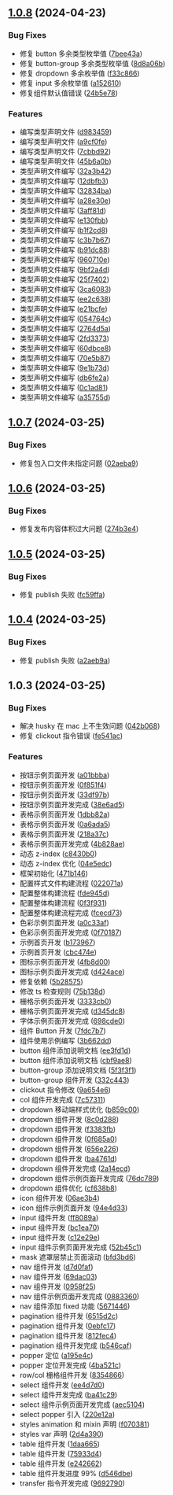 ## [1.0.8](https://github.com/self-denial-cy/self-ui/compare/v1.0.7...v1.0.8) (2024-04-23)


### Bug Fixes

* 修复 button 多余类型枚举值 ([7bee43a](https://github.com/self-denial-cy/self-ui/commit/7bee43a7ab21f89c668577e2fd164429e64fd0ce))
* 修复 button-group 多余类型枚举值 ([8d8a06b](https://github.com/self-denial-cy/self-ui/commit/8d8a06b3d2a8a13fee122e46dd1efdf6488d49e0))
* 修复 dropdown 多余枚举值 ([f33c866](https://github.com/self-denial-cy/self-ui/commit/f33c8660e4955efaf7c86298bc88ab30e52efc57))
* 修复 input 多余枚举值 ([a152610](https://github.com/self-denial-cy/self-ui/commit/a15261086e5ba6e51656d13f535183fe64aeea1c))
* 修复组件默认值错误 ([24b5e78](https://github.com/self-denial-cy/self-ui/commit/24b5e787838a75f455fe34cbd4e19f82f9b392aa))


### Features

* 编写类型声明文件 ([d983459](https://github.com/self-denial-cy/self-ui/commit/d98345951437e0a6bc5ccc4032aa8f91316ce925))
* 编写类型声明文件 ([a9cf0fe](https://github.com/self-denial-cy/self-ui/commit/a9cf0fe4505d36371a9adcad6c0a937ad0f823b0))
* 编写类型声明文件 ([7cbbd92](https://github.com/self-denial-cy/self-ui/commit/7cbbd9239c6a3d925d5fea3b14aadf54cbc8ebfc))
* 编写类型声明文件 ([45b6a0b](https://github.com/self-denial-cy/self-ui/commit/45b6a0be9a9da6303ab540567be73cb76e4d3966))
* 类型声明文件编写 ([32a3b42](https://github.com/self-denial-cy/self-ui/commit/32a3b4260e9054f15afaf3e16182acea92f2881c))
* 类型声明文件编写 ([12dbfb3](https://github.com/self-denial-cy/self-ui/commit/12dbfb31b974db8fef74376652f32a5f07867dd5))
* 类型声明文件编写 ([32834ba](https://github.com/self-denial-cy/self-ui/commit/32834ba3f73662a78d22f854f49910c7f8451093))
* 类型声明文件编写 ([a28e30e](https://github.com/self-denial-cy/self-ui/commit/a28e30e20cc804a43aa157373c0c63529209b595))
* 类型声明文件编写 ([3aff81d](https://github.com/self-denial-cy/self-ui/commit/3aff81dfe5facf686bb2035e133c5004d9db7684))
* 类型声明文件编写 ([e130fbb](https://github.com/self-denial-cy/self-ui/commit/e130fbb806e9038693b624123fe4ddd01a7d354f))
* 类型声明文件编写 ([b1f2cd8](https://github.com/self-denial-cy/self-ui/commit/b1f2cd811ddad51de9d9b226e505b6b090fda739))
* 类型声明文件编写 ([c3b7b67](https://github.com/self-denial-cy/self-ui/commit/c3b7b679701614eada2a48d058c81b14ed15ebf2))
* 类型声明文件编写 ([b91dc88](https://github.com/self-denial-cy/self-ui/commit/b91dc88553008b0401365771744dc5ebb706e6a8))
* 类型声明文件编写 ([960710e](https://github.com/self-denial-cy/self-ui/commit/960710eb4825d9bdf22b94fa61f9fa0fe30bb259))
* 类型声明文件编写 ([9bf2a4d](https://github.com/self-denial-cy/self-ui/commit/9bf2a4df2f5116ae54ad79c5714889a826f08f8b))
* 类型声明文件编写 ([25f7402](https://github.com/self-denial-cy/self-ui/commit/25f74026439ac63d859a906837b0b0e6e3a68193))
* 类型声明文件编写 ([3ca6083](https://github.com/self-denial-cy/self-ui/commit/3ca608311f7985812078a03561c9247bea2b9610))
* 类型声明文件编写 ([ee2c638](https://github.com/self-denial-cy/self-ui/commit/ee2c638103ebb375aa2cb3a0d3b596d43ebf325f))
* 类型声明文件编写 ([e21bcfe](https://github.com/self-denial-cy/self-ui/commit/e21bcfee392cbd0377ef16dc48d4ec863f6900ef))
* 类型声明文件编写 ([054764c](https://github.com/self-denial-cy/self-ui/commit/054764c0bad31490acfaed64c126c0ae4af7fa55))
* 类型声明文件编写 ([2764d5a](https://github.com/self-denial-cy/self-ui/commit/2764d5a9240f696facf2cc9a84879576b7d22e65))
* 类型声明文件编写 ([2fd3373](https://github.com/self-denial-cy/self-ui/commit/2fd3373103ec07f349165ead16860b05571e2399))
* 类型声明文件编写 ([60dbce8](https://github.com/self-denial-cy/self-ui/commit/60dbce8d586b7ce4d78a3d30eb0c33de807fe1e5))
* 类型声明文件编写 ([70e5b87](https://github.com/self-denial-cy/self-ui/commit/70e5b87b23196e68fa23f6e70f968e85cb0ba689))
* 类型声明文件编写 ([9e1b73d](https://github.com/self-denial-cy/self-ui/commit/9e1b73d727c9bb7e909fff0839cf833580f4d6f9))
* 类型声明文件编写 ([db6fe2a](https://github.com/self-denial-cy/self-ui/commit/db6fe2ac04b1c8ad61b542aab5d5f526ad9250d5))
* 类型声明文件编写 ([0c1ad81](https://github.com/self-denial-cy/self-ui/commit/0c1ad8134546e4c1375e5673921154e254219a20))
* 类型声明文件编写 ([a35755d](https://github.com/self-denial-cy/self-ui/commit/a35755df33a3225346345dfc5980a7ea869461d1))



## [1.0.7](https://github.com/self-denial-cy/self-ui/compare/v1.0.6...v1.0.7) (2024-03-25)


### Bug Fixes

* 修复包入口文件未指定问题 ([02aeba9](https://github.com/self-denial-cy/self-ui/commit/02aeba904a318d0ce205e4d219b90ffaabb6316d))



## [1.0.6](https://github.com/self-denial-cy/self-ui/compare/v1.0.5...v1.0.6) (2024-03-25)


### Bug Fixes

* 修复发布内容体积过大问题 ([274b3e4](https://github.com/self-denial-cy/self-ui/commit/274b3e465f2479f85de5546c19ee7b7196741d01))



## [1.0.5](https://github.com/self-denial-cy/self-ui/compare/v1.0.4...v1.0.5) (2024-03-25)


### Bug Fixes

* 修复 publish 失败 ([fc59ffa](https://github.com/self-denial-cy/self-ui/commit/fc59ffa67ec874b316f9df73266c7e55e9daa999))



## [1.0.4](https://github.com/self-denial-cy/self-ui/compare/v1.0.3...v1.0.4) (2024-03-25)


### Bug Fixes

* 修复 publish 失败 ([a2aeb9a](https://github.com/self-denial-cy/self-ui/commit/a2aeb9a7c9cacaae76ab1ad5f6a40d5bd98cd469))



## 1.0.3 (2024-03-25)


### Bug Fixes

* 解决 husky 在 mac 上不生效问题 ([042b068](https://github.com/self-denial-cy/self-ui/commit/042b068f2c57d3e48cbb9b2e105c5e42ef2d9e5c))
* 修复 clickout 指令错误 ([fe541ac](https://github.com/self-denial-cy/self-ui/commit/fe541ac4d1ee4b0f5d12a2e25e8e636917894016))


### Features

* 按钮示例页面开发 ([a01bbba](https://github.com/self-denial-cy/self-ui/commit/a01bbba2a01125eb73b851a294a15cfbb32d0f29))
* 按钮示例页面开发 ([0f851f4](https://github.com/self-denial-cy/self-ui/commit/0f851f497c097c3a380f572cfd3fc590b089d2e9))
* 按钮示例页面开发 ([33df97b](https://github.com/self-denial-cy/self-ui/commit/33df97b0b836eb6a22e81f573a60b0461f2e27ab))
* 按钮示例页面开发完成 ([38e6ad5](https://github.com/self-denial-cy/self-ui/commit/38e6ad5df1706b838fb7dff4b05ed55f67915107))
* 表格示例页面开发 ([1dbb82a](https://github.com/self-denial-cy/self-ui/commit/1dbb82af5efb5e6c36b3090af5037e913cfa490a))
* 表格示例页面开发 ([0a6ada5](https://github.com/self-denial-cy/self-ui/commit/0a6ada5ce96952992478ff7b8949b22fca139a58))
* 表格示例页面开发 ([218a37c](https://github.com/self-denial-cy/self-ui/commit/218a37c0638c6af2607d76f3fe588a194600bc92))
* 表格示例页面开发完成 ([4b828ae](https://github.com/self-denial-cy/self-ui/commit/4b828aefa83341352a303b21d508fd45c87b8f62))
* 动态 z-index ([c8430b0](https://github.com/self-denial-cy/self-ui/commit/c8430b061d054e5d63dfa0a7b27f15043cf6e0ea))
* 动态 z-index 优化 ([04e5edc](https://github.com/self-denial-cy/self-ui/commit/04e5edc1095920c7cbd348993c053e88de698eff))
* 框架初始化 ([471b146](https://github.com/self-denial-cy/self-ui/commit/471b146774196cb84fbab23b904693e39f018efd))
* 配置样式文件构建流程 ([022071a](https://github.com/self-denial-cy/self-ui/commit/022071a2f35cfd4b378b900568ce88a467b9dec3))
* 配置整体构建流程 ([fde945d](https://github.com/self-denial-cy/self-ui/commit/fde945dd9b6064fcd71040435b25706c03d23c73))
* 配置整体构建流程 ([0f3f931](https://github.com/self-denial-cy/self-ui/commit/0f3f931ceb2b2cbe41bddbe20455dd147e99a418))
* 配置整体构建流程完成 ([fcecd73](https://github.com/self-denial-cy/self-ui/commit/fcecd73aedc24a9349695320673dae6b95ff6e9a))
* 色彩示例页面开发 ([a0c33af](https://github.com/self-denial-cy/self-ui/commit/a0c33af3ad85612f7b3ed1fe5644311b1dcde15f))
* 色彩示例页面开发完成 ([0f70187](https://github.com/self-denial-cy/self-ui/commit/0f701872499eb87f7e6230f5a2cd28488afee0b6))
* 示例首页开发 ([b173967](https://github.com/self-denial-cy/self-ui/commit/b1739671c55231133ef1b150dbb5835c1f803509))
* 示例首页开发 ([cbc474e](https://github.com/self-denial-cy/self-ui/commit/cbc474eb2ded6d789d7978e5010a5e082841125b))
* 图标示例页面开发 ([4fb8d00](https://github.com/self-denial-cy/self-ui/commit/4fb8d00e8b733d4b626845e69dd34857fdc90a80))
* 图标示例页面开发完成 ([d424ace](https://github.com/self-denial-cy/self-ui/commit/d424acef05bde9fd9bf73eccf0f40bd0d2099eb9))
* 修复依赖 ([5b28575](https://github.com/self-denial-cy/self-ui/commit/5b285756fa3ad455ed200220993e47f6cab0a612))
* 修改 ts 检查规则 ([75b138d](https://github.com/self-denial-cy/self-ui/commit/75b138d1c11532475833351cc36e0853e3098434))
* 栅格示例页面开发 ([3333cb0](https://github.com/self-denial-cy/self-ui/commit/3333cb0c14745a30883536ddce503a969346d0a7))
* 栅格示例页面开发完成 ([d345dc8](https://github.com/self-denial-cy/self-ui/commit/d345dc83e4b8827f60d4aec684294044b230b9a2))
* 字体示例页面开发完成 ([698cde0](https://github.com/self-denial-cy/self-ui/commit/698cde01e8456c93a6e3667d1bd676c29c13692b))
* 组件 Button 开发 ([7fdc7b7](https://github.com/self-denial-cy/self-ui/commit/7fdc7b78617846bda7304508d9994ad9f9733ee5))
* 组件使用示例编写 ([3b662dd](https://github.com/self-denial-cy/self-ui/commit/3b662dd4253d4d8e5cf42112bf5f99fb40a3a52d))
* button 组件添加说明文档 ([ee3fd1d](https://github.com/self-denial-cy/self-ui/commit/ee3fd1de22dad1e1ac641feb932a3547e5645487))
* button 组件添加说明文档 ([cbf9ae8](https://github.com/self-denial-cy/self-ui/commit/cbf9ae88ecf75981e4ef5e6d6c1f24deff6b2c1f))
* button-group 添加说明文档 ([5f3f3f1](https://github.com/self-denial-cy/self-ui/commit/5f3f3f135b9696ef786117b057d434f96e0031cc))
* button-group 组件开发 ([332c443](https://github.com/self-denial-cy/self-ui/commit/332c443f239ae27ae2a5f4cac6a7c8ece29aa840))
* clickout 指令修改 ([9a654e6](https://github.com/self-denial-cy/self-ui/commit/9a654e68bfc22e1cb39491c0ff1e8dfac20ba627))
* col 组件开发完成 ([7c57311](https://github.com/self-denial-cy/self-ui/commit/7c5731159374e04de36a3df9216a82d8e230294a))
* dropdown 移动端样式优化 ([b859c00](https://github.com/self-denial-cy/self-ui/commit/b859c00359da7045fcb57bad7ef11469c02b7737))
* dropdown 组件开发 ([8c0d288](https://github.com/self-denial-cy/self-ui/commit/8c0d288d3e66d131ee6189c22d5210199ecdbe93))
* dropdown 组件开发 ([f3383fb](https://github.com/self-denial-cy/self-ui/commit/f3383fbc8819e5d1b01adc72c18c061eded24aa8))
* dropdown 组件开发 ([0f685a0](https://github.com/self-denial-cy/self-ui/commit/0f685a0b2a92fe5d2ca42018bcda67b662d3e456))
* dropdown 组件开发 ([656e226](https://github.com/self-denial-cy/self-ui/commit/656e226e2071f7bc821b33cef2b2c5681ab54328))
* dropdown 组件开发 ([ba4761d](https://github.com/self-denial-cy/self-ui/commit/ba4761d9693705013f3928b599bd42da82277cb3))
* dropdown 组件开发完成 ([2a14ecd](https://github.com/self-denial-cy/self-ui/commit/2a14ecd3088c1d6a5027f8ed1fde5b0b8160ac41))
* dropdown 组件示例页面开发完成 ([76dc789](https://github.com/self-denial-cy/self-ui/commit/76dc789877e86f01dd9ae34f8ad318ee53d557ae))
* dropdown 组件优化 ([cf638b8](https://github.com/self-denial-cy/self-ui/commit/cf638b8dd71ca43a26830f9ac6c1d455b16565a8))
* icon 组件开发 ([06ae3b4](https://github.com/self-denial-cy/self-ui/commit/06ae3b452df6762531bc19feb30037b6e94acaf4))
* icon 组件示例页面开发 ([94e4d33](https://github.com/self-denial-cy/self-ui/commit/94e4d33ca618f171ee76888bb7a5cd691c3f9d75))
* input 组件开发 ([ff8089a](https://github.com/self-denial-cy/self-ui/commit/ff8089ad54f86c28449a35993323fb2bc452d13e))
* input 组件开发 ([bc1ea70](https://github.com/self-denial-cy/self-ui/commit/bc1ea7047ace373f40b826686bce54f7041e6ad5))
* input 组件开发 ([c12e29e](https://github.com/self-denial-cy/self-ui/commit/c12e29e2eaae008c5f0fbf151b2dcb9bcacd3634))
* input 组件示例页面开发完成 ([52b45c1](https://github.com/self-denial-cy/self-ui/commit/52b45c10f41323be41e4fbeede8687d449b121a2))
* mask 遮罩层禁止页面滚动 ([bfd3bd6](https://github.com/self-denial-cy/self-ui/commit/bfd3bd6c4ac434e01e083a7f47a7776a2776fe20))
* nav 组件开发 ([d7d0faf](https://github.com/self-denial-cy/self-ui/commit/d7d0faf801d3b375b0d2465b1c1df5e8a2f67b4c))
* nav 组件开发 ([69dac03](https://github.com/self-denial-cy/self-ui/commit/69dac032a2298ccb4cea07000bd528d26efbf8b1))
* nav 组件开发 ([0958f25](https://github.com/self-denial-cy/self-ui/commit/0958f254c95a999c02b726386c743db517666927))
* nav 组件示例页面开发完成 ([0883360](https://github.com/self-denial-cy/self-ui/commit/08833606b61a00b5200c32976c1ab0141a5f54a9))
* nav 组件添加 fixed 功能 ([5671446](https://github.com/self-denial-cy/self-ui/commit/56714465b3b267a6c370b41a5a722db143134e0e))
* pagination 组件开发 ([6515d2c](https://github.com/self-denial-cy/self-ui/commit/6515d2c2ff9ab0ff5cdb55a1298c5ebbc7fbb957))
* pagination 组件开发 ([0ebfc17](https://github.com/self-denial-cy/self-ui/commit/0ebfc1770f2a304b2f121faa4bb485a314948d87))
* pagination 组件开发 ([812fec4](https://github.com/self-denial-cy/self-ui/commit/812fec486f71f435d031924aa8ca1df954a2af94))
* pagination 组件开发完成 ([b546caf](https://github.com/self-denial-cy/self-ui/commit/b546caf784a01921d5cf530eee2e7d0e88883f5d))
* popper 定位 ([a195e4c](https://github.com/self-denial-cy/self-ui/commit/a195e4cf5e49cef96c19f30e333a2c64d53bae02))
* popper 定位开发完成 ([4ba521c](https://github.com/self-denial-cy/self-ui/commit/4ba521cfad51f1d8e30d2df45cc8511fab946ac0))
* row/col 栅格组件开发 ([8354866](https://github.com/self-denial-cy/self-ui/commit/835486650ed768365313b3cb6252caf12d65bad4))
* select 组件开发 ([ee4d7d0](https://github.com/self-denial-cy/self-ui/commit/ee4d7d042fce91259e707d3957b231ac557d454a))
* select 组件开发完成 ([ba41c29](https://github.com/self-denial-cy/self-ui/commit/ba41c298b6f1be745b1efe83fa0e5a7bc5350c73))
* select 组件示例页面开发完成 ([aec5104](https://github.com/self-denial-cy/self-ui/commit/aec51044047b11c93eed0ea93334ce12ce26ad16))
* select popper 引入 ([220e12a](https://github.com/self-denial-cy/self-ui/commit/220e12ab239e064aafa1de105f966820591c911c))
* styles animation 和 mixin 声明 ([f070381](https://github.com/self-denial-cy/self-ui/commit/f070381484877c3e2381622dd7aeb970832f53b4))
* styles var 声明 ([2d4a390](https://github.com/self-denial-cy/self-ui/commit/2d4a390d05350efb73e7bcceb58f45e5ca13c6a3))
* table 组件开发 ([1daa665](https://github.com/self-denial-cy/self-ui/commit/1daa6659f345b34b753e08da0f9b8a67233330f0))
* table 组件开发 ([75933d4](https://github.com/self-denial-cy/self-ui/commit/75933d4193684891089e412bf889186478dbb264))
* table 组件开发 ([e242662](https://github.com/self-denial-cy/self-ui/commit/e2426624c52b98b72507cd245de0b6e4a9989ec0))
* table 组件开发进度 99% ([d546dbe](https://github.com/self-denial-cy/self-ui/commit/d546dbe51ddc15b176f411d36f2caf6a07e122e2))
* transfer 指令开发完成 ([9692790](https://github.com/self-denial-cy/self-ui/commit/9692790e4a8dc1c3038f346022f2d89fd670e184))

